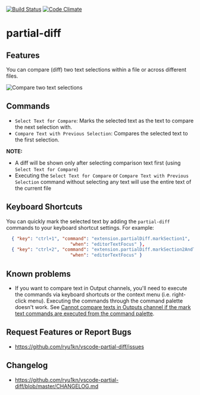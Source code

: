 [![Build Status](https://travis-ci.org/ryu1kn/vscode-partial-diff.svg?branch=master)](https://travis-ci.org/ryu1kn/vscode-partial-diff) [![Code Climate](https://codeclimate.com/github/ryu1kn/vscode-partial-diff/badges/gpa.svg)](https://codeclimate.com/github/ryu1kn/vscode-partial-diff)

# partial-diff

## Features

You can compare (diff) two text selections within a file or across different files.

![Compare two text selections](https://raw.githubusercontent.com/ryu1kn/vscode-partial-diff/master/images/select-2-texts-and-take-diff.gif)

## Commands

* `Select Text for Compare`: Marks the selected text as the text to compare the next selection with.
* `Compare Text with Previous Selection`: Compares the selected text to the first selection.

**NOTE:**

* A diff will be shown only after selecting comparison text first (using `Select Text for Compare`)
* Executing the `Select Text for Compare` or `Compare Text with Previous Selection` command without selecting any text will use the entire text of the current file

## Keyboard Shortcuts

You can quickly mark the selected text by adding the `partial-diff` commands to your keyboard shortcut settings. For example:

```json
  { "key": "ctrl+1", "command": "extension.partialDiff.markSection1",
                        "when": "editorTextFocus" },
  { "key": "ctrl+2", "command": "extension.partialDiff.markSection2AndTakeDiff",
                        "when": "editorTextFocus" }
```

## Known problems

* If you want to compare text in Output channels, you'll need to execute the commands via keyboard shortcuts or the context menu (i.e. right-click menu). Executing the commands through the command palette doesn't work. See [Cannot compare texts in Outputs channel if the mark text commands are executed from the command palette](https://github.com/ryu1kn/vscode-partial-diff/issues/3).

## Request Features or Report Bugs

* https://github.com/ryu1kn/vscode-partial-diff/issues

## Changelog

* https://github.com/ryu1kn/vscode-partial-diff/blob/master/CHANGELOG.md
